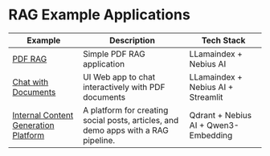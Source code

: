 # RAG Example Applications



| Example                             | Description                                         | Tech Stack                         |
|-------------------------------------|-----------------------------------------------------|------------------------------------|
| [PDF RAG](rag-pdf-llama-index/) | Simple PDF RAG application                          | LLamaindex + Nebius AI    |
| [Chat with Documents](chat-with-pdf)  | UI Web app to chat interactively with PDF documents | LLamaindex + Nebius AI + Streamlit |
| [Internal Content Generation Platform](content-gen-pipeline-qdrant)  | A platform for creating social posts, articles, and demo apps with a RAG pipeline. | Qdrant + Nebius AI + Qwen3-Embedding |